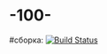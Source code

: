 # -100-

#сборка: [![Build Status](https://travis-ci.org/jksowl/100.svg?branch=master)](https://travis-ci.org/jksowl/100)
